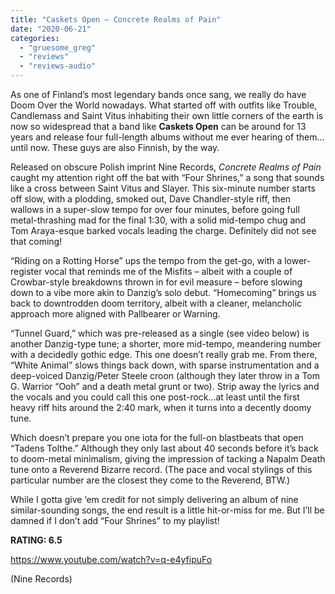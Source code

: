 ```yaml
---
title: "Caskets Open – Concrete Realms of Pain"
date: "2020-06-21"
categories: 
  - "gruesome_greg"
  - "reviews"
  - "reviews-audio"
---
```


As one of Finland’s most legendary bands once sang, we really do have Doom Over the World nowadays. What started off with outfits like Trouble, Candlemass and Saint Vitus inhabiting their own little corners of the earth is now so widespread that a band like **Caskets Open** can be around for 13 years and release four full-length albums without me ever hearing of them…until now. These guys are also Finnish, by the way.

Released on obscure Polish imprint Nine Records, _Concrete Realms of Pain_ caught my attention right off the bat with “Four Shrines,” a song that sounds like a cross between Saint Vitus and Slayer. This six-minute number starts off slow, with a plodding, smoked out, Dave Chandler-style riff, then wallows in a super-slow tempo for over four minutes, before going full metal-thrashing mad for the final 1:30, with a solid mid-tempo chug and Tom Araya-esque barked vocals leading the charge. Definitely did not see that coming!

“Riding on a Rotting Horse” ups the tempo from the get-go, with a lower-register vocal that reminds me of the Misfits – albeit with a couple of Crowbar-style breakdowns thrown in for evil measure – before slowing down to a vibe more akin to Danzig’s solo debut. “Homecoming” brings us back to downtrodden doom territory, albeit with a cleaner, melancholic approach more aligned with Pallbearer or Warning.

“Tunnel Guard,” which was pre-released as a single (see video below) is another Danzig-type tune; a shorter, more mid-tempo, meandering number with a decidedly gothic edge. This one doesn’t really grab me. From there, “White Animal” slows things back down, with sparse instrumentation and a deep-voiced Danzig/Peter Steele croon (although they later throw in a Tom G. Warrior “Ooh” and a death metal grunt or two). Strip away the lyrics and the vocals and you could call this one post-rock…at least until the first heavy riff hits around the 2:40 mark, when it turns into a decently doomy tune.

Which doesn’t prepare you one iota for the full-on blastbeats that open “Tadens Tolthe.” Although they only last about 40 seconds before it’s back to doom-metal minimalism, giving the impression of tacking a Napalm Death tune onto a Reverend Bizarre record. (The pace and vocal stylings of this particular number are the closest they come to the Reverend, BTW.)

While I gotta give ‘em credit for not simply delivering an album of nine similar-sounding songs, the end result is a little hit-or-miss for me. But I’ll be damned if I don’t add “Four Shrines” to my playlist!

**RATING: 6.5**

https://www.youtube.com/watch?v=q-e4yfipuFo

(Nine Records)
